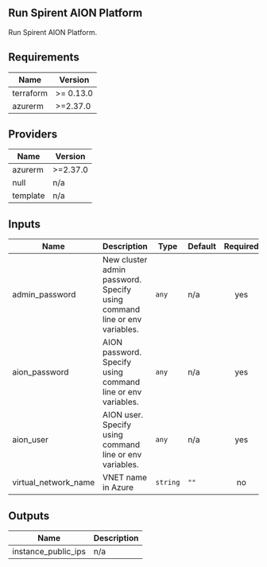 ## Run Spirent AION Platform

Run Spirent AION Platform.


<!-- BEGINNING OF PRE-COMMIT-TERRAFORM DOCS HOOK -->
## Requirements

| Name | Version |
|------|---------|
| terraform | >= 0.13.0 |
| azurerm | >=2.37.0 |

## Providers

| Name | Version |
|------|---------|
| azurerm | >=2.37.0 |
| null | n/a |
| template | n/a |

## Inputs

| Name | Description | Type | Default | Required |
|------|-------------|------|---------|:--------:|
| admin\_password | New cluster admin password. Specify using command line or env variables. | `any` | n/a | yes |
| aion\_password | AION password. Specify using command line or env variables. | `any` | n/a | yes |
| aion\_user | AION user. Specify using command line or env variables. | `any` | n/a | yes |
| virtual\_network\_name | VNET name in Azure | `string` | `""` | no |

## Outputs

| Name | Description |
|------|-------------|
| instance\_public\_ips | n/a |

<!-- END OF PRE-COMMIT-TERRAFORM DOCS HOOK -->